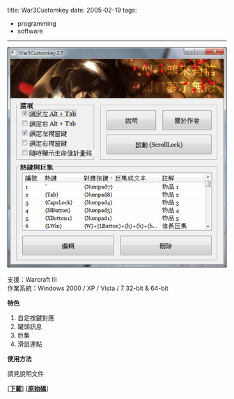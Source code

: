 title: War3Customkey
date: 2005-02-19
tags:
- programming
- software
---

![screenshot](https://raw.githubusercontent.com/changyuheng/war3customkey/master/screenshot.png)

支援：Warcraft III  
作業系統：Windows 2000 / XP / Vista / 7 32-bit & 64-bit


**特色**

1. 自定按鍵對應
2. 罐頭訊息
3. 巨集
4. 滑鼠連點


**使用方法**

請見說明文件


[**[下載](https://raw.githubusercontent.com/changyuheng/war3customkey/master/War3Customkey.exe)**]
[**[原始碼](https://github.com/changyuheng/war3customkey)**]
